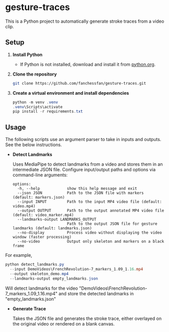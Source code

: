 # gesture-traces

This is a Python project to automatically generate stroke traces from a video clip.

## Setup

1. **Install Python**

   * If Python is not installed, download and install it from [python.org](https://www.python.org/).
2. **Clone the repository**

   ```bash
   git clone https://github.com/fanchessfan/gesture-traces.git
   ```
3. **Create a virtual environment and install dependencies**

   ```powershell
   python -m venv .venv
   .venv\Scripts\activate
   pip install -r requirements.txt
   ```

## Usage

The following scripts use an argument parser to take in inputs and outputs. See the below instructions. 

* **Detect Landmarks**

  Uses MediaPipe to detect landmarks from a video and stores them in an intermediate JSON file. Configure input/output paths and options via command-line arguments:

  ```text
  options:
    -h, --help            show this help message and exit
    --json JSON           Path to the JSON file with markers (default: markers.json)
    --input INPUT         Path to the input MP4 video file (default: video.mp4)
    --output OUTPUT       Path to the output annotated MP4 video file (default: video_marker.mp4)       
    --landmarks-output LANDMARKS_OUTPUT
                          Path to the output JSON file for gesture landmarks (default: landmarks.json)  
    --no-display          Process video without displaying the video window (faster processing)
    --no-video            Output only skeleton and markers on a black frame
  ```
For example,
```powershell
python detect_landmarks.py 
  --input DemoVideos\FrenchRevolution-7_markers_1.09_1.16.mp4 
  --output skeleton_demo.mp4 
  --landmarks-output empty_landmarks.json 
```
Will detect landmarks for the video "DemoVideos\FrenchRevolution-7_markers_1.09_1.16.mp4" and store the detected landmarks in "empty_landmarks.json"

* **Generate Trace**

  Takes the JSON file and generates the stroke trace, either overlayed on the original video or rendered on a blank canvas.

